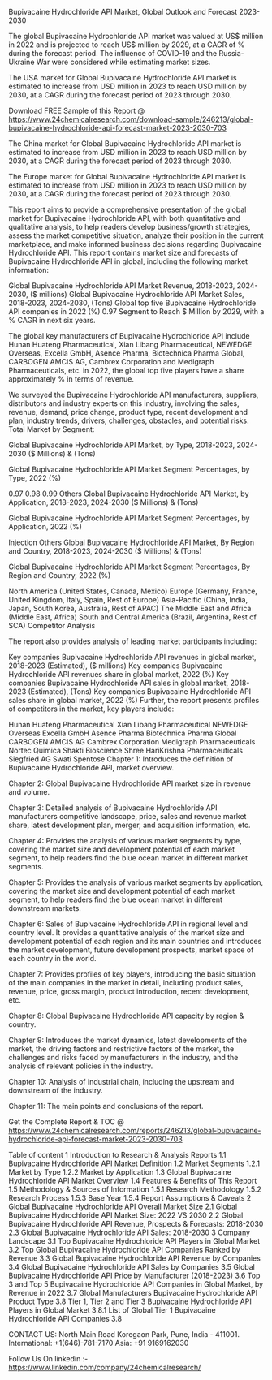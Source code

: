 Bupivacaine Hydrochloride API Market, Global Outlook and Forecast 2023-2030

The global Bupivacaine Hydrochloride API market was valued at US$ million in 2022 and is projected to reach US$ million by 2029, at a CAGR of % during the forecast period. The influence of COVID-19 and the Russia-Ukraine War were considered while estimating market sizes.

The USA market for Global Bupivacaine Hydrochloride API market is estimated to increase from USD million in 2023 to reach USD million by 2030, at a CAGR during the forecast period of 2023 through 2030.

Download FREE Sample of this Report @ https://www.24chemicalresearch.com/download-sample/246213/global-bupivacaine-hydrochloride-api-forecast-market-2023-2030-703

The China market for Global Bupivacaine Hydrochloride API market is estimated to increase from USD million in 2023 to reach USD million by 2030, at a CAGR during the forecast period of 2023 through 2030.

The Europe market for Global Bupivacaine Hydrochloride API market is estimated to increase from USD million in 2023 to reach USD million by 2030, at a CAGR during the forecast period of 2023 through 2030.

This report aims to provide a comprehensive presentation of the global market for Bupivacaine Hydrochloride API, with both quantitative and qualitative analysis, to help readers develop business/growth strategies, assess the market competitive situation, analyze their position in the current marketplace, and make informed business decisions regarding Bupivacaine Hydrochloride API. This report contains market size and forecasts of Bupivacaine Hydrochloride API in global, including the following market information:

Global Bupivacaine Hydrochloride API Market Revenue, 2018-2023, 2024-2030, ($ millions)
Global Bupivacaine Hydrochloride API Market Sales, 2018-2023, 2024-2030, (Tons)
Global top five Bupivacaine Hydrochloride API companies in 2022 (%)
0.97 Segment to Reach $ Million by 2029, with a % CAGR in next six years.

The global key manufacturers of Bupivacaine Hydrochloride API include Hunan Huateng Pharmaceutical, Xian Libang Pharmaceutical, NEWEDGE Overseas, Excella GmbH, Asence Pharma, Biotechnica Pharma Global, CARBOGEN AMCIS AG, Cambrex Corporation and Medigraph Pharmaceuticals, etc. in 2022, the global top five players have a share approximately % in terms of revenue.

We surveyed the Bupivacaine Hydrochloride API manufacturers, suppliers, distributors and industry experts on this industry, involving the sales, revenue, demand, price change, product type, recent development and plan, industry trends, drivers, challenges, obstacles, and potential risks. Total Market by Segment:

Global Bupivacaine Hydrochloride API Market, by Type, 2018-2023, 2024-2030 ($ Millions) & (Tons)

Global Bupivacaine Hydrochloride API Market Segment Percentages, by Type, 2022 (%)

0.97
0.98
0.99
Others
Global Bupivacaine Hydrochloride API Market, by Application, 2018-2023, 2024-2030 ($ Millions) & (Tons)

Global Bupivacaine Hydrochloride API Market Segment Percentages, by Application, 2022 (%)

Injection
Others
Global Bupivacaine Hydrochloride API Market, By Region and Country, 2018-2023, 2024-2030 ($ Millions) & (Tons)

Global Bupivacaine Hydrochloride API Market Segment Percentages, By Region and Country, 2022 (%)

North America (United States, Canada, Mexico)
Europe (Germany, France, United Kingdom, Italy, Spain, Rest of Europe)
Asia-Pacific (China, India, Japan, South Korea, Australia, Rest of APAC)
The Middle East and Africa (Middle East, Africa)
South and Central America (Brazil, Argentina, Rest of SCA)
Competitor Analysis

The report also provides analysis of leading market participants including:

Key companies Bupivacaine Hydrochloride API revenues in global market, 2018-2023 (Estimated), ($ millions)
Key companies Bupivacaine Hydrochloride API revenues share in global market, 2022 (%)
Key companies Bupivacaine Hydrochloride API sales in global market, 2018-2023 (Estimated), (Tons)
Key companies Bupivacaine Hydrochloride API sales share in global market, 2022 (%)
Further, the report presents profiles of competitors in the market, key players include:

Hunan Huateng Pharmaceutical
Xian Libang Pharmaceutical
NEWEDGE Overseas
Excella GmbH
Asence Pharma
Biotechnica Pharma Global
CARBOGEN AMCIS AG
Cambrex Corporation
Medigraph Pharmaceuticals
Nortec Quimica
Shakti Bioscience
Shree HariKrishna Pharmaceuticals
Siegfried AG
Swati Spentose
Chapter 1: Introduces the definition of Bupivacaine Hydrochloride API, market overview.

Chapter 2: Global Bupivacaine Hydrochloride API market size in revenue and volume.

Chapter 3: Detailed analysis of Bupivacaine Hydrochloride API manufacturers competitive landscape, price, sales and revenue market share, latest development plan, merger, and acquisition information, etc.

Chapter 4: Provides the analysis of various market segments by type, covering the market size and development potential of each market segment, to help readers find the blue ocean market in different market segments.

Chapter 5: Provides the analysis of various market segments by application, covering the market size and development potential of each market segment, to help readers find the blue ocean market in different downstream markets.

Chapter 6: Sales of Bupivacaine Hydrochloride API in regional level and country level. It provides a quantitative analysis of the market size and development potential of each region and its main countries and introduces the market development, future development prospects, market space of each country in the world.

Chapter 7: Provides profiles of key players, introducing the basic situation of the main companies in the market in detail, including product sales, revenue, price, gross margin, product introduction, recent development, etc.

Chapter 8: Global Bupivacaine Hydrochloride API capacity by region & country.

Chapter 9: Introduces the market dynamics, latest developments of the market, the driving factors and restrictive factors of the market, the challenges and risks faced by manufacturers in the industry, and the analysis of relevant policies in the industry.

Chapter 10: Analysis of industrial chain, including the upstream and downstream of the industry.

Chapter 11: The main points and conclusions of the report.

Get the Complete Report & TOC @ https://www.24chemicalresearch.com/reports/246213/global-bupivacaine-hydrochloride-api-forecast-market-2023-2030-703

Table of content
1 Introduction to Research & Analysis Reports
1.1 Bupivacaine Hydrochloride API Market Definition
1.2 Market Segments
1.2.1 Market by Type
1.2.2 Market by Application
1.3 Global Bupivacaine Hydrochloride API Market Overview
1.4 Features & Benefits of This Report
1.5 Methodology & Sources of Information
1.5.1 Research Methodology
1.5.2 Research Process
1.5.3 Base Year
1.5.4 Report Assumptions & Caveats
2 Global Bupivacaine Hydrochloride API Overall Market Size
2.1 Global Bupivacaine Hydrochloride API Market Size: 2022 VS 2030
2.2 Global Bupivacaine Hydrochloride API Revenue, Prospects & Forecasts: 2018-2030
2.3 Global Bupivacaine Hydrochloride API Sales: 2018-2030
3 Company Landscape
3.1 Top Bupivacaine Hydrochloride API Players in Global Market
3.2 Top Global Bupivacaine Hydrochloride API Companies Ranked by Revenue
3.3 Global Bupivacaine Hydrochloride API Revenue by Companies
3.4 Global Bupivacaine Hydrochloride API Sales by Companies
3.5 Global Bupivacaine Hydrochloride API Price by Manufacturer (2018-2023)
3.6 Top 3 and Top 5 Bupivacaine Hydrochloride API Companies in Global Market, by Revenue in 2022
3.7 Global Manufacturers Bupivacaine Hydrochloride API Product Type
3.8 Tier 1, Tier 2 and Tier 3 Bupivacaine Hydrochloride API Players in Global Market
3.8.1 List of Global Tier 1 Bupivacaine Hydrochloride API Companies
3.8

CONTACT US:
North Main Road Koregaon Park, Pune, India - 411001.
International: +1(646)-781-7170
Asia: +91 9169162030

Follow Us On linkedin :- https://www.linkedin.com/company/24chemicalresearch/
